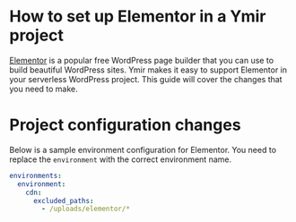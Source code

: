 # How to set up Elementor in a Ymir project

[Elementor][1] is a popular free WordPress page builder that you can use to build beautiful WordPress sites. Ymir makes it easy to support Elementor in your serverless WordPress project. This guide will cover the changes that you need to make.

# Project configuration changes

Below is a sample environment configuration for Elementor. You need to replace the `environment` with the correct environment name.

```yml
environments:
  environment:
    cdn:
      excluded_paths:
        - /uploads/elementor/*
```

[1]: https://elementor.com/
